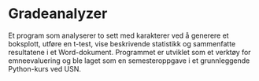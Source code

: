 # Gradeanalyzer
Et program som analyserer to sett med karakterer ved å generere et boksplott, utføre en t-test, vise beskrivende statistikk og sammenfatte resultatene i et Word-dokument. Programmet er utviklet som et verktøy for emneevaluering og ble laget som en semesteroppgave i et grunnleggende Python-kurs ved USN.

